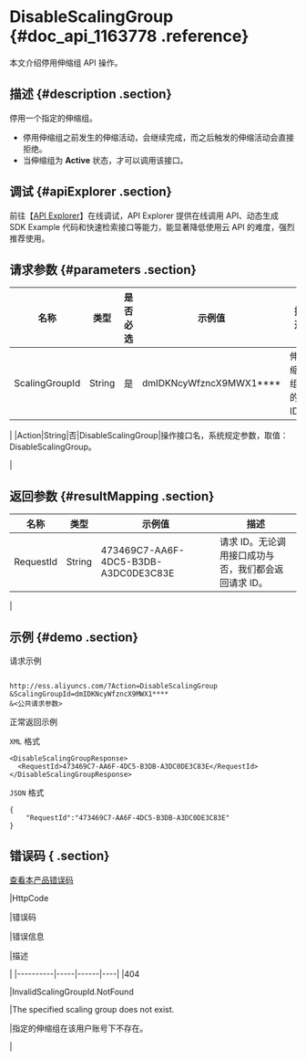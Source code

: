 # DisableScalingGroup {#doc_api_1163778 .reference}

本文介绍停用伸缩组 API 操作。

## 描述 {#description .section}

停用一个指定的伸缩组。

-   停用伸缩组之前发生的伸缩活动，会继续完成，而之后触发的伸缩活动会直接拒绝。
-   当伸缩组为 **Active** 状态，才可以调用该接口。

## 调试 {#apiExplorer .section}

前往【[API Explorer](https://api.aliyun.com/#product=Ess&api=DisableScalingGroup)】在线调试，API Explorer 提供在线调用 API、动态生成 SDK Example 代码和快速检索接口等能力，能显著降低使用云 API 的难度，强烈推荐使用。

## 请求参数 {#parameters .section}

|名称|类型|是否必选|示例值|描述|
|--|--|----|---|--|
|ScalingGroupId|String|是|dmIDKNcyWfzncX9MWX1\*\*\*\*|伸缩组的 ID。

 |
|Action|String|否|DisableScalingGroup|操作接口名，系统规定参数，取值：DisableScalingGroup。

 |

## 返回参数 {#resultMapping .section}

|名称|类型|示例值|描述|
|--|--|---|--|
|RequestId|String|473469C7-AA6F-4DC5-B3DB-A3DC0DE3C83E|请求 ID。无论调用接口成功与否，我们都会返回请求 ID。

 |

## 示例 {#demo .section}

请求示例

``` {#request_demo}

http://ess.aliyuncs.com/?Action=DisableScalingGroup
&ScalingGroupId=dmIDKNcyWfzncX9MWX1****
&<公共请求参数>

```

正常返回示例

`XML` 格式

``` {#xml_return_success_demo}
<DisableScalingGroupResponse>
  <RequestId>473469C7-AA6F-4DC5-B3DB-A3DC0DE3C83E</RequestId>
</DisableScalingGroupResponse>

```

`JSON` 格式

``` {#json_return_success_demo}
{
	"RequestId":"473469C7-AA6F-4DC5-B3DB-A3DC0DE3C83E"
}
```

## 错误码 { .section}

[查看本产品错误码](https://error-center.aliyun.com/status/product/Ess)

|HttpCode

|错误码

|错误信息

|描述

|
|----------|-----|------|----|
|404

|InvalidScalingGroupId.NotFound

|The specified scaling group does not exist.

|指定的伸缩组在该用户账号下不存在。

|

